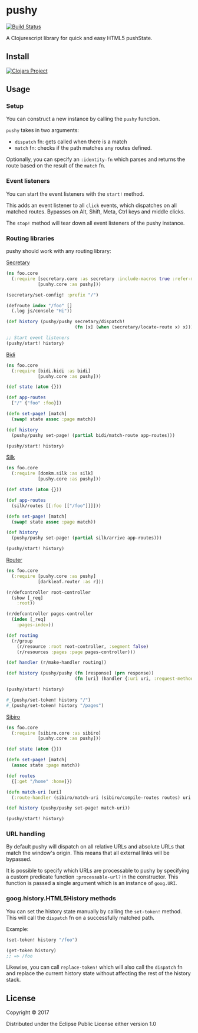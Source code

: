 # pushy
[![Build Status](https://travis-ci.org/kibu-australia/pushy.svg?branch=master)](https://travis-ci.org/kibu-australia/pushy)

A Clojurescript library for quick and easy HTML5 pushState.

## Install

[![Clojars Project](http://clojars.org/ua.kasta/pushy/latest-version.svg)](http://clojars.org/ua.kasta/pushy)

## Usage

### Setup

You can construct a new instance by calling the `pushy` function.

`pushy` takes in two arguments:

* `dispatch` fn: gets called when there is a match
* `match` fn: checks if the path matches any routes defined.

Optionally, you can specify an `:identity-fn` which parses and returns the route based on the result of the `match` fn.

### Event listeners

You can start the event listeners with the `start!` method.

This adds an event listener to all `click` events, which dispatches on all matched routes.
Bypasses on Alt, Shift, Meta, Ctrl keys and middle clicks.

The `stop!` method will tear down all event listeners of the pushy instance.

### Routing libraries

pushy should work with any routing library:

[Secretary](https://github.com/gf3/secretary)

```clojure
(ns foo.core
  (:require [secretary.core :as secretary :include-macros true :refer-macros [defroute]]
            [pushy.core :as pushy]))

(secretary/set-config! :prefix "/")

(defroute index "/foo" []
  (.log js/console "Hi"))

(def history (pushy/pushy secretary/dispatch!
                          (fn [x] (when (secretary/locate-route x) x))))

;; Start event listeners
(pushy/start! history)
```

[Bidi](https://github.com/juxt/bidi)

```clojure
(ns foo.core
  (:require [bidi.bidi :as bidi]
            [pushy.core :as pushy]))

(def state (atom {}))

(def app-routes
  ["/" {"foo" :foo}])

(defn set-page! [match]
  (swap! state assoc :page match))

(def history
  (pushy/pushy set-page! (partial bidi/match-route app-routes)))

(pushy/start! history)
```

[Silk](https://github.com/DomKM/silk)

```clojure
(ns foo.core
  (:require [domkm.silk :as silk]
            [pushy.core :as pushy]))

(def state (atom {}))

(def app-routes
  (silk/routes [[:foo [["/foo"]]]]))

(defn set-page! [match]
  (swap! state assoc :page match))

(def history
  (pushy/pushy set-page! (partial silk/arrive app-routes)))

(pushy/start! history)
```

[Router](https://github.com/darkleaf/router)

```clojure
(ns foo.core
  (:require [pushy.core :as pushy]
            [darkleaf.router :as r]))

(r/defcontroller root-controller
  (show [_req]
    :root))

(r/defcontroller pages-controller
  (index [_req]
    :pages-index))

(def routing
  (r/group
    (r/resource :root root-controller, :segment false)
    (r/resources :pages :page pages-controller)))

(def handler (r/make-handler routing))

(def history (pushy/pushy (fn [response] (prn response))
                          (fn [uri] (handler {:uri uri, :request-method :get}))))

(pushy/start! history)

#_(pushy/set-token! history "/")
#_(pushy/set-token! history "/pages")
```

[Sibiro](https://github.com/aroemers/sibiro)

```clojure
(ns foo.core
  (:require [sibiro.core :as sibiro]
            [pushy.core :as pushy]))

(def state (atom {}))

(defn set-page! [match]
  (assoc state :page match))

(def routes
  {[:get "/home" :home]})

(defn match-uri [uri]
  (:route-handler (sibiro/match-uri (sibiro/compile-routes routes) uri :get)))

(def history (pushy/pushy set-page! match-uri))

(pushy/start! history)
```

### URL handling

By default pushy will dispatch on all relative URLs and absolute URLs that match the window's origin. This means that all external links will be bypassed.

It is possible to specify which URLs are processable to pushy by specifying a custom predicate function `:processable-url?` in the constructor. This function is passed a single argument which is an instance of `goog.URI`.

### goog.history.HTML5History methods

You can set the history state manually by calling the `set-token!` method. This will call the `dispatch` fn on a successfully matched path.

Example:

```clojure
(set-token! history "/foo")

(get-token history)
;; => /foo
```

Likewise, you can call `replace-token!` which will also call the `dispatch` fn and replace the current history state without affecting the rest of the history stack.

## License

Copyright © 2017

Distributed under the Eclipse Public License either version 1.0
